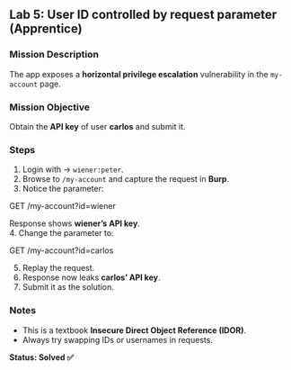## Lab 5: User ID controlled by request parameter (Apprentice)

### Mission Description  
The app exposes a **horizontal privilege escalation** vulnerability in the `my-account` page.  

### Mission Objective  
Obtain the **API key** of user **carlos** and submit it.  

### Steps  
1. Login with → `wiener:peter`.  
2. Browse to `/my-account` and capture the request in **Burp**.  
3. Notice the parameter:  

GET /my-account?id=wiener

Response shows **wiener’s API key**.  
4. Change the parameter to:  

GET /my-account?id=carlos

5. Replay the request.  
6. Response now leaks **carlos’ API key**.  
7. Submit it as the solution.  

### Notes  
- This is a textbook **Insecure Direct Object Reference (IDOR)**.  
- Always try swapping IDs or usernames in requests.  

**Status: Solved ✅**
